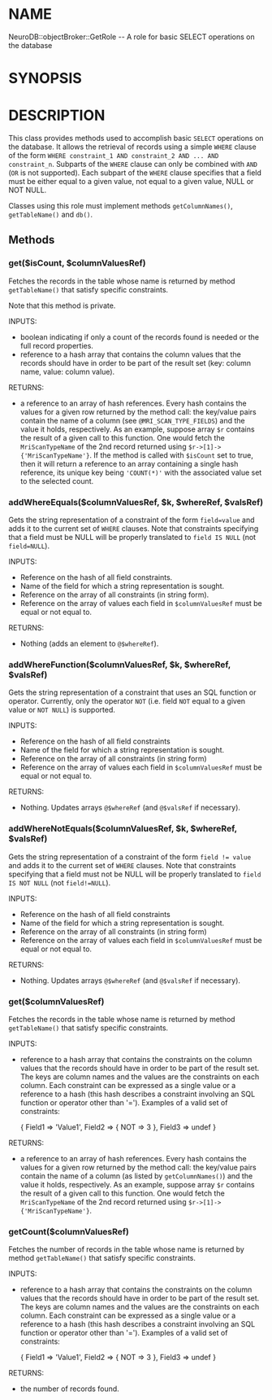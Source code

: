 # NAME

NeuroDB::objectBroker::GetRole -- A role for basic SELECT operations on the database

# SYNOPSIS

# DESCRIPTION

This class provides methods used to accomplish basic `SELECT` operations on the database.
It allows the retrieval of records using a simple `WHERE` clause of the form
`WHERE constraint_1 AND constraint_2 AND ... AND constraint_n`.
Subparts of the `WHERE` clause can only be combined with `AND` (`OR` is not supported).
Each subpart of the `WHERE` clause specifies that a field must be either equal to a given
value, not equal to a given value, NULL or NOT NULL.

Classes using this role must implement methods `getColumnNames()`, `getTableName()` and `db()`.

## Methods

### get($isCount, $columnValuesRef)

Fetches the records in the table whose name is returned by method `getTableName()` that satisfy
specific constraints.

Note that this method is private.

INPUTS:
   - boolean indicating if only a count of the records found is needed
     or the full record properties.
   - reference to a hash array that contains the column values that the records
     should have in order to be part of the result set (key: column name, value: column
     value).

RETURNS:
   - a reference to an array of hash references. Every hash contains the values
     for a given row returned by the method call: the key/value pairs contain
     the name of a column (see `@MRI_SCAN_TYPE_FIELDS`) and the value it
     holds, respectively. As an example, suppose array `$r` contains the result of a
     given call to this function. One would fetch the `MriScanTypeName` of the 2nd record
     returned using `$r->[1]->{'MriScanTypeName'}`.
     If the method is called with `$isCount` set to true, then it will return
     a reference to an array containing a single hash reference, its unique key being
     `'COUNT(*)'` with the associated value set to the selected count.

### addWhereEquals($columnValuesRef, $k, $whereRef, $valsRef)

Gets the string representation of a constraint of the form `field=value` and adds it
to the current set of `WHERE` clauses. Note that constraints specifying that a field
must be NULL will be properly translated to `field IS NULL` (not `field=NULL`).

INPUTS:
   - Reference on the hash of all field constraints.
   - Name of the field for which a string representation is sought.
   - Reference on the array of all constraints (in string form).
   - Reference on the array of values each field in `$columnValuesRef` must be
     equal or not equal to.

RETURNS:
   - Nothing (adds an element to `@$whereRef`).

### addWhereFunction($columnValuesRef, $k, $whereRef, $valsRef)

Gets the string representation of a constraint that uses an SQL function or operator.
Currently, only the operator `NOT` (i.e. field `NOT` equal to a given value or `NOT NULL`) is
supported.

INPUTS:
   - Reference on the hash of all field constraints
   - Name of the field for which a string representation is sought.
   - Reference on the array of all constraints (in string form)
   - Reference on the array of values each field in `$columnValuesRef` must be
     equal or not equal to.

RETURNS:
   - Nothing. Updates arrays `@$whereRef` (and `@$valsRef` if necessary).

### addWhereNotEquals($columnValuesRef, $k, $whereRef, $valsRef)

Gets the string representation of a constraint of the form `field != value` and adds it to
the current set of `WHERE` clauses. Note that constraints specifying that a field must not be NULL
will be properly translated to `field IS NOT NULL` (not `field!=NULL`).

INPUTS:
   - Reference on the hash of all field constraints
   - Name of the field for which a string representation is sought.
   - Reference on the array of all constraints (in string form)
   - Reference on the array of values each field in `$columnValuesRef` must be
     equal or not equal to.

RETURNS:
   - Nothing. Updates arrays `@$whereRef` (and `@$valsRef` if necessary).

### get($columnValuesRef)

Fetches the records in the table whose name is returned by method `getTableName()` that satisfy
specific constraints.

INPUTS:
   - reference to a hash array that contains the constraints on the column values that the records
     should have in order to be part of the result set. The keys are column names and
     the values are the constraints on each column. Each constraint can be expressed as
     a single value or a reference to a hash (this hash describes a constraint involving an
     SQL function or operator other than '='). Examples of a valid set of constraints:

     {
       Field1 => 'Value1',
       Field2 => { NOT => 3 },
       Field3 => undef
     }


RETURNS:
   - a reference to an array of hash references. Every hash contains the values
     for a given row returned by the method call: the key/value pairs contain
     the name of a column (as listed by `getColumnNames()`) and the value it
     holds, respectively. As an example, suppose array `$r` contains the result of a
     given call to this function. One would fetch the `MriScanTypeName` of the 2nd record
     returned using `$r->[1]->{'MriScanTypeName'}`.

### getCount($columnValuesRef)

Fetches the number of records in the table whose name is returned by method `getTableName()`
that satisfy specific constraints.

INPUTS:
   - reference to a hash array that contains the constraints on the column values that the records
     should have in order to be part of the result set. The keys are column names and
     the values are the constraints on each column. Each constraint can be expressed as
     a single value or a reference to a hash (this hash describes a constraint involving an
     SQL function or operator other than '='). Examples of a valid set of constraints:

     {
       Field1 => 'Value1',
       Field2 => { NOT => 3 },
       Field3 => undef
     }


RETURNS:
   - the number of records found.
